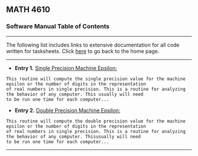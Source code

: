 ## MATH 4610

### Software Manual Table of Contents

<hr>

The following list includes links to extensive documentation for all code written for tasksheets. Click [here](../../README.md) to go back to the home page.

<hr>

* **Entry 1.** [Single Precision Machine Epsilon:](../smaceps.md)
```
This routine will compute the single precision value for the machine epsilon or the number of digits in the representation 
of real numbers in single precision. This is a routine for analyzing the behavior of any computer. This usually will need
to be run one time for each computer...
```
* **Entry 2.** [Double Precision Machine Epsilon:](../dmaceps.md)
```
This routine will compute the double precision value for the machine epsilon or the number of digits in the representation
of real numbers in single precision. This is a routine for analyzing the behavior of any computer. Thisusually will need
to be run one time for each computer...
```

<hr>
